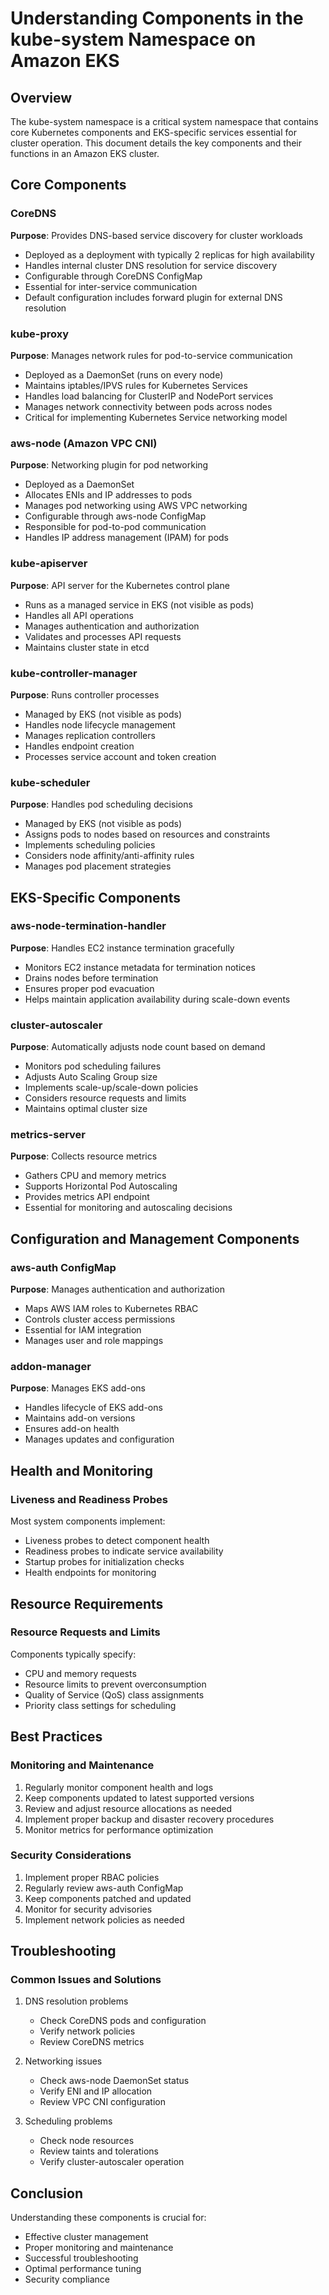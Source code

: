# Understanding Components in the kube-system Namespace on Amazon EKS

## Overview
The kube-system namespace is a critical system namespace that contains core Kubernetes components and EKS-specific services essential for cluster operation. This document details the key components and their functions in an Amazon EKS cluster.

## Core Components

### CoreDNS
**Purpose**: Provides DNS-based service discovery for cluster workloads
- Deployed as a deployment with typically 2 replicas for high availability
- Handles internal cluster DNS resolution for service discovery
- Configurable through CoreDNS ConfigMap
- Essential for inter-service communication
- Default configuration includes forward plugin for external DNS resolution

### kube-proxy
**Purpose**: Manages network rules for pod-to-service communication
- Deployed as a DaemonSet (runs on every node)
- Maintains iptables/IPVS rules for Kubernetes Services
- Handles load balancing for ClusterIP and NodePort services
- Manages network connectivity between pods across nodes
- Critical for implementing Kubernetes Service networking model

### aws-node (Amazon VPC CNI)
**Purpose**: Networking plugin for pod networking
- Deployed as a DaemonSet
- Allocates ENIs and IP addresses to pods
- Manages pod networking using AWS VPC networking
- Configurable through aws-node ConfigMap
- Responsible for pod-to-pod communication
- Handles IP address management (IPAM) for pods

### kube-apiserver
**Purpose**: API server for the Kubernetes control plane
- Runs as a managed service in EKS (not visible as pods)
- Handles all API operations
- Manages authentication and authorization
- Validates and processes API requests
- Maintains cluster state in etcd

### kube-controller-manager
**Purpose**: Runs controller processes
- Managed by EKS (not visible as pods)
- Handles node lifecycle management
- Manages replication controllers
- Handles endpoint creation
- Processes service account and token creation

### kube-scheduler
**Purpose**: Handles pod scheduling decisions
- Managed by EKS (not visible as pods)
- Assigns pods to nodes based on resources and constraints
- Implements scheduling policies
- Considers node affinity/anti-affinity rules
- Manages pod placement strategies

## EKS-Specific Components

### aws-node-termination-handler
**Purpose**: Handles EC2 instance termination gracefully
- Monitors EC2 instance metadata for termination notices
- Drains nodes before termination
- Ensures proper pod evacuation
- Helps maintain application availability during scale-down events

### cluster-autoscaler
**Purpose**: Automatically adjusts node count based on demand
- Monitors pod scheduling failures
- Adjusts Auto Scaling Group size
- Implements scale-up/scale-down policies
- Considers resource requests and limits
- Maintains optimal cluster size

### metrics-server
**Purpose**: Collects resource metrics
- Gathers CPU and memory metrics
- Supports Horizontal Pod Autoscaling
- Provides metrics API endpoint
- Essential for monitoring and autoscaling decisions

## Configuration and Management Components

### aws-auth ConfigMap
**Purpose**: Manages authentication and authorization
- Maps AWS IAM roles to Kubernetes RBAC
- Controls cluster access permissions
- Essential for IAM integration
- Manages user and role mappings

### addon-manager
**Purpose**: Manages EKS add-ons
- Handles lifecycle of EKS add-ons
- Maintains add-on versions
- Ensures add-on health
- Manages updates and configuration

## Health and Monitoring

### Liveness and Readiness Probes
Most system components implement:
- Liveness probes to detect component health
- Readiness probes to indicate service availability
- Startup probes for initialization checks
- Health endpoints for monitoring

## Resource Requirements

### Resource Requests and Limits
Components typically specify:
- CPU and memory requests
- Resource limits to prevent overconsumption
- Quality of Service (QoS) class assignments
- Priority class settings for scheduling

## Best Practices

### Monitoring and Maintenance
1. Regularly monitor component health and logs
2. Keep components updated to latest supported versions
3. Review and adjust resource allocations as needed
4. Implement proper backup and disaster recovery procedures
5. Monitor metrics for performance optimization

### Security Considerations
1. Implement proper RBAC policies
2. Regularly review aws-auth ConfigMap
3. Keep components patched and updated
4. Monitor for security advisories
5. Implement network policies as needed

## Troubleshooting

### Common Issues and Solutions
1. DNS resolution problems
   - Check CoreDNS pods and configuration
   - Verify network policies
   - Review CoreDNS metrics

2. Networking issues
   - Check aws-node DaemonSet status
   - Verify ENI and IP allocation
   - Review VPC CNI configuration

3. Scheduling problems
   - Check node resources
   - Review taints and tolerations
   - Verify cluster-autoscaler operation

## Conclusion
Understanding these components is crucial for:
- Effective cluster management
- Proper monitoring and maintenance
- Successful troubleshooting
- Optimal performance tuning
- Security compliance
